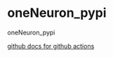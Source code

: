 # oneNeuron_pypi
oneNeuron_pypi



[github docs for github actions](https://docs.github.com/en/actions/guides/building-and-testing-python#publishing-to-package-registries)